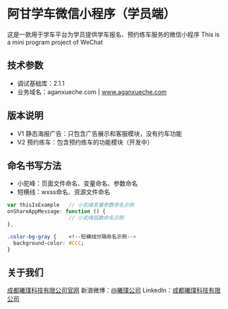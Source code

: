 # 阿甘学车微信小程序（学员端）
这是一款用于学车平台为学员提供学车报名、预约练车服务的微信小程序
This is a mini program project of WeChat

## 技术参数
* 调试基础库：2.1.1
* 业务域名：aganxueche.com | www.aganxueche.com

## 版本说明
* V1 静态海报广告：只包含广告展示和客服模块，没有约车功能
* V2 预约练车：包含预约练车的功能模块（开发中）

## 命名书写方法
* 小驼峰：页面文件命名、变量命名、参数命名
* 短横线：wxss命名、资源文件命名
```JavaScript
var thisIsExample   // 小驼峰变量参数命名示例
onShareAppMessage: function () {
                    // 小驼峰函数命名示例
},
```
```CSS
.color-bg-gray {    <!--短横线分隔命名示例-->
  background-color: #CCC;
}
```

## 关于我们
[成都曦璞科技有限公司官网](http://www.epearth.com)
新浪微博：[@曦璞公司](https://weibo.com/xipugongsi)
LinkedIn：[成都曦璞科技有限公司](http://www.linkedin.com/company/%E6%88%90%E9%83%BD%E6%9B%A6%E7%92%9E%E7%A7%91%E6%8A%80%E6%9C%89%E9%99%90%E5%85%AC%E5%8F%B8/)

